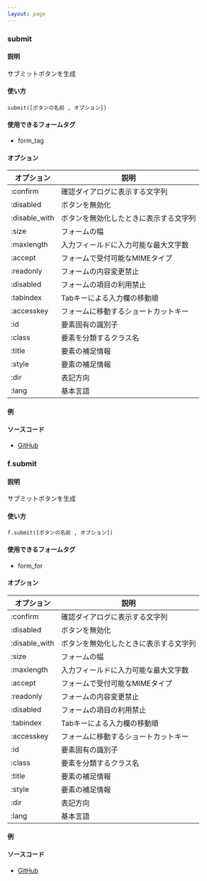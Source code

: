 ```yaml
---
layout: page
---
```

### submit
#### 説明
サブミットボタンを生成

#### 使い方
    submit([ボタンの名前 , オプション])

#### 使用できるフォームタグ
* form_tag

#### オプション

オプション         | 説明
------------- | -------------------
:confirm      | 確認ダイアログに表示する文字列
:disabled     | ボタンを無効化
:disable_with | ボタンを無効化したときに表示する文字列
:size         | フォームの幅
:maxlength    | 入力フィールドに入力可能な最大文字数
:accept       | フォームで受付可能なMIMEタイプ
:readonly     | フォームの内容変更禁止
:disabled     | フォームの項目の利用禁止
:tabindex     | Tabキーによる入力欄の移動順
:accesskey    | フォームに移動するショートカットキー
:id           | 要素固有の識別子
:class        | 要素を分類するクラス名
:title        | 要素の補足情報
:style        | 要素の補足情報
:dir          | 表記方向
:lang         | 基本言語

#### 例

#### ソースコード
* [GitHub](https://github.com/rails/rails/blob/477fae3eb3d3b3bfdbe28586fecb8578c0be4721/actionview/lib/action_view/helpers/form_helper.rb#L1813)

### f.submit
#### 説明
サブミットボタンを生成

#### 使い方
    f.submit([ボタンの名前 , オプション])

#### 使用できるフォームタグ
* form_for

#### オプション

オプション         | 説明
------------- | -------------------
:confirm      | 確認ダイアログに表示する文字列
:disabled     | ボタンを無効化
:disable_with | ボタンを無効化したときに表示する文字列
:size         | フォームの幅
:maxlength    | 入力フィールドに入力可能な最大文字数
:accept       | フォームで受付可能なMIMEタイプ
:readonly     | フォームの内容変更禁止
:disabled     | フォームの項目の利用禁止
:tabindex     | Tabキーによる入力欄の移動順
:accesskey    | フォームに移動するショートカットキー
:id           | 要素固有の識別子
:class        | 要素を分類するクラス名
:title        | 要素の補足情報
:style        | 要素の補足情報
:dir          | 表記方向
:lang         | 基本言語

#### 例

#### ソースコード
* [GitHub](https://github.com/rails/rails/blob/477fae3eb3d3b3bfdbe28586fecb8578c0be4721/actionview/lib/action_view/helpers/form_helper.rb#L1813)